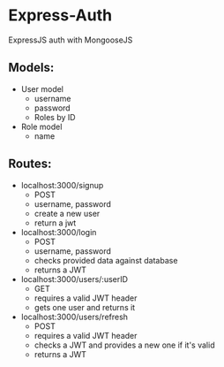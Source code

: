 # Express-Auth

ExpressJS auth with MongooseJS

## Models:

- User model
  - username
  - password
  - Roles by ID
- Role model
  - name

## Routes:

- localhost:3000/signup
  - POST
  - username, password
  - create a new user
  - return a jwt
- localhost:3000/login
  - POST
  - username, password
  - checks provided data against database
  - returns a JWT
- localhost:3000/users/:userID
  - GET
  - requires a valid JWT header
  - gets one user and returns it
- localhost:3000/users/refresh
  - POST
  - requires a valid JWT header
  - checks a JWT and provides a new one if it's valid
  - returns a JWT
